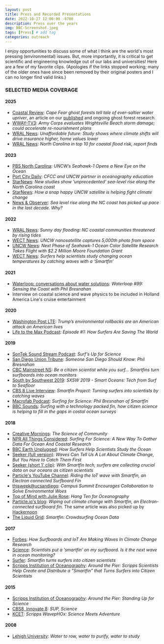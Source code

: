 ```yaml
---
layout: post
title: Press and Recorded Presentations
date: 2022-10-27 12:00:00 -0700
description: Press over the years
img: BBC-Screenshot.jpeg
tags: [Press] # add tag
categories: outreach
---
```


I enjoy opportunities to discuss some of what I think are the world's most pressing (environmental) issues. But, more importantly, it is critical to get scientific and engineering knowledge out of our labs and universities! Here are a few of my favorite clips. (Apologies if the links stopped working; many of the older ones have since been removed by their original posters and I can no longer find valid links.)

### SELECTED MEDIA COVERAGE
#### 2025
- [Coastal Review](https://coastalreview.org/2025/10/cape-fear-ghost-forests-tell-tale-of-ever-saltier-water-upriver/): _Cape Fear ghost forests tell tale of ever-saltier water upriver_, an article on our [published](https://onlinelibrary.wiley.com/doi/full/10.1002/ece3.71677) and ongoing ghost forest research.
- [WWAY-TV3](https://www.wwaytv3.com/army-corps-evaluates-wrightsville-beach-storm-damage-could-accelerate-re-nourishment-plans/): _Army Corps evaluates Wrightsville Beach storm damage; could accelerate re-nourishment plans_
- [WRAL News](https://www.wral.com/news/state/north-carolina-climate-risk-home-values-insurance-study-april-2025/): _Unaffordable future: Study shows where climate shifts will drive insurance higher, home values lower_
- [WRAL News](https://www.wral.com/video/north-carolina-in-top-10-for-coastal-flood-risk-report-finds/21943290/): _North Carolina in top 10 for coastal flood risk, report finds_

#### 2023
- [PBS North Carolina](https://www.pbsnc.org/blogs/science/uncw-seahawk1-opens-a-new-eye-on-the-ocean/): _UNCW’s Seahawk-1 Opens a New Eye on the Ocean_
- [Port City Daily](https://portcitydaily.com/local-news/2023/04/20/cfcc-and-uncw-partner-in-oceanography-education/): _CFCC and UNCW partner in oceanography education_
- [StarNews](https://www.starnewsonline.com/story/news/local/2023/04/25/studies-show-sea-level-rise-is-accelerating-off-north-carolina/70101145007/): _New studies show 'unprecedented' sea-level rise along the North Carolina coast_
- [StarNews](https://www.starnewsonline.com/story/news/local/2023/04/13/unc-wilmington-satellite-tracks-ocean-water-quality-changes-from-space/70061284007/): _How a snap happy UNCW satellite is helping fight climate change_
- [News & Observer](https://www.newsobserver.com/article274241135.html): _Sea level rise along the NC coast has picked up pace in the last decade. Why?_

#### 2022
- [WRAL News](https://www.wral.com/sunny-day-flooding-nc-coastal-communities-threatened-by-rising-tides/20538432/): _Sunny day flooding: NC coastal communities threatened by rising tides_
- [WECT News](https://www.wect.com/2022/09/26/uncw-nanosatellite-captures-5000th-photo-space/): _UNCW nanosatellite captures 5,000th photo from space_
- [UNCW News](https://uncw.edu/news/2022/09/next-phase-of-seahawk-1-ocean-color-satellite-research-takes-flight-with-2.2-million-moore-foundation-grant.html): _Next Phase of Seahawk-1 Ocean Color Satellite Research Takes Flight with $2.2 Million Moore Foundation Grant_
- [WECT News](https://www.wect.com/2022/01/25/surfers-help-scientists-study-changing-ocean-temperatures-by-catching-waves-with-smartfin/): _Surfers help scientists study changing ocean temperatures by catching waves with a ‘Smartfin’_

#### 2021
- [Waterloop: conversations about water solutions](https://www.waterloop.org/post/waterloop-99-sensing-the-coast-with-phil-bresnahan): _Waterloop #99: Sensing the Coast with Phil Bresnahan_
- Interview on coastal science and wave physics to be included in Holland America Line's cruise entertainment

#### 2020
- [Washington Post LTE](https://www.washingtonpost.com/opinions/letters-to-the-editor/trumps-environmental-rollbacks-are-an-american-attack-on-american-lives/2020/11/08/5c2c8df2-1f77-11eb-ad53-4c1fda49907d_story.html): _Trump’s environmental rollbacks are an American attack on American lives_
- [Life to the Max Podcast](https://maxlifeforever.com/podcast-episode-1-how-surfers-are-saving-the-world): _Episode #1: How Surfers Are Saving The World_

#### 2019
- [SonTek Sound Stream Podcast](http://sontek.buzzsprout.com/271128/1892255-surf-s-up-for-science): _Surf's Up for Science_
- [San Diego Union Tribune](https://www.sandiegouniontribune.com/lifestyle/people/story/2019-08-26/someone-san-diego-should-know-phil-bresnahan): _Someone San Diego Should Know: Phil Bresnahan_
- [CBC Mainstreet NS](https://www.cbc.ca/player/play/1525597763698): _Be a citizen scientist while you surf... Smartfins turn surfboards into ocean monitors_
- [South by Southwest 2019](https://soundcloud.com/officialsxsw/sxsw-2019-smart-oceans-tech-from-surf-to-seafloor): _SXSW 2019 - Smart Oceans: Tech from Surf to Seafloor_
- [CBS 8 Live Interview](https://www.cbs8.com/article/news/smartfin-project-turning-surfers-into-scientists-by-catching-waves/509-bc80cd49-6cef-4ea2-8090-d37e867cb442): _Smartfin Project: Turning surfers into scientists by catching waves_
- [Macrofab Podcast](https://macrofab.com/blog/mep-ep-164-surfing-for-science-phil-bresnahan-of-smartfin/): _Surfing for Science: Phil Bresnahan of Smartfin_
- [BBC Sounds](https://www.bbc.co.uk/sounds/play/w3csym1p): _Surfing with a technology packed fin, how citizen science is helping to fill in the gaps in costal ocean surveys_

#### 2018
- [Creative Mornings](https://creativemornings.com/talks/phil-bresnahan): _The Science of Community_
- [NPR All Things Considered](https://www.npr.org/2018/07/16/629588460/surfing-for-science-a-new-way-to-gather-data-for-ocean-and-coastal-research): _Surfing For Science: A New Way To Gather Data For Ocean And Coastal Research_
- [BBC Earth Unplugged](https://youtu.be/CU-IX8tqP_4): _How Surfers Help Scientists Study the Ocean_
- [Seeker (full version)](https://www.youtube.com/watch?v=toeoYNQNZgA): _Waves Can Tell Us A Lot About Climate Change, But You Have to Catch Them First_
- [Seeker (short 1' clip)](https://www.facebook.com/SeekerMedia/videos/10155770047803387/): _With Smartfin tech, surfers are collecting crucial data on our oceans as citizen scientists_
- [Particle's YouTube Channel](http://youtube.com/watch?v=vqlZlLnexS0): _Riding the IoT wave with Smartfin, an Electron connected Surfboard Fin_
- [thisweek@ucsandiego](http://ucsdnews.ucsd.edu/feature/campus-summit-encourages-collaboration-to-solve-environmental-woes): _Campus Summit Encourages Collaboration to Solve Environmental Woes_
- [Top of Mind with Julie Rose](https://www.byuradio.org/episode/9413f05a-a6a0-4494-81bd-69ef32f39921?playhead=1227&autoplay=true): _Hang Ten for Oceanography_
- [Particle.io's blog](https://blog.particle.io/2018/06/19/smartfin/): _Wiping out climate change with Smartfin, an Electron-connected surfboard fin_.
The same article was also picked up by [Hackernoon](https://hackernoon.com/wiping-out-climate-change-with-smartfin-an-electron-connected-surfboard-fin-c20d18ed5b43)
- [The Liquid Grid](http://theliquidgrid.com/2018/04/23/smartfin-crowdsurfing-ocean-data/): _Smartfin: Crowdsurfing Ocean Data_

#### 2017
- [Forbes](https://www.forbes.com/sites/delltechnologies/2017/11/22/how-surfboards-and-iot-are-making-waves-in-climate-change-research): _How Surfboards and IoT Are Making Waves In Climate Change Research_
- [Science](https://www.science.org/content/article/scientists-put-smartfin-my-surfboard-it-next-wave-ocean-monitoring): _Scientists put a ‘smartfin’ on my surfboard. Is it the next wave in ocean monitoring?_
- [Surfer](https://www.surfer.com/features/smartfin-turns-surfers-into-citizen-scientists/): _Smartfin turns surfers into citizen scientists_
- [Scripps Institution of Oceanography](https://scripps.ucsd.edu/news/around-pier-scripps-scientists-help-create-and-distribute-smartfin-turns-surfers-citizen): _Around the Pier: Scripps Scientists Help Create and Distribute a “Smartfin” that Turns Surfers into Citizen Scientists_

#### 2015
- [Scripps Institution of Oceanography](https://scripps.ucsd.edu/news/around-pier-standing-science): _Around the Pier: Standing Up for Science_
- [CBS8, Innovate 8](http://www.cbs8.com/category/155799/video-landing-page?autoStart=true&topVideoCatNo=default&clipId=11751920): _SUP, Science_
- [KCET](https://www.kcet.org/shows/california-coastal-trail/scripps-wavephox-science-meets-adventure): _Scripps WavepHOx: Science Meets Adventure_

#### 2008
- [Lehigh University](https://www1.lehigh.edu/news/water-row-water-purify-water-study): _Water to row, water to purify, water to study_
